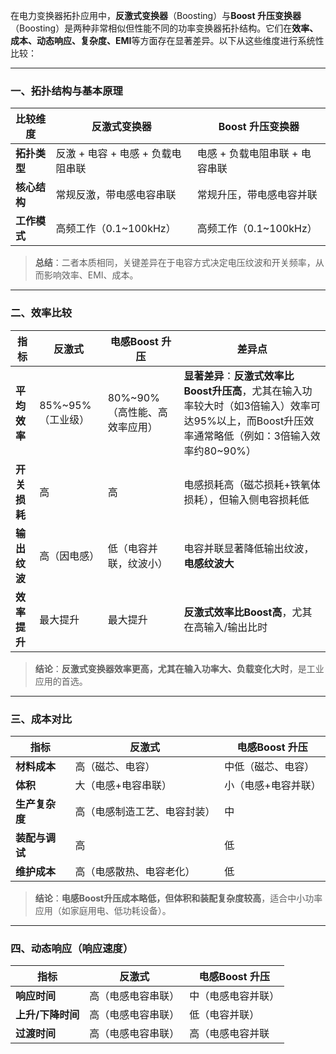 在电力变换器拓扑应用中，**反激式变换器**（Boosting）与**Boost 升压变换器**（Boosting）是两种非常相似但性能不同的功率变换器拓扑结构。它们在**效率、成本、动态响应、复杂度、EMI**等方面存在显著差异。以下从这些维度进行系统性比较：

---

### 一、拓扑结构与基本原理

| 比较维度 | 反激式变换器 | Boost 升压变换器 |
|----------|--------------|------------------|
| **拓扑类型** | 反激 + 电容 + 电感 + 负载电阻串联 | 电感 + 负载电阻串联 + 电容串联 | ✅ **相似**（均为三相串联结构，实现电压和电流同步） |
| **核心结构** | 常规反激，带电感电容串联 | 常规升压，带电感电容并联 | ✅ **关键差异在于电容方式**：反激使用电容串联，升压使用电容并联，直接影响电压波形和纹波 |
| **工作模式** | 高频工作（0.1~100kHz） | 高频工作（0.1~100kHz） | ✅ **相同，但电容方式决定纹波和开关频率** |

> **总结**：二者本质相同，关键差异在于电容方式决定电压纹波和开关频率，从而影响效率、EMI、成本。

---

### 二、效率比较

| 指标 | 反激式 | 电感Boost 升压 | 差异点 |
|------|--------|----------------|--------|
| **平均效率** | 85%~95%（工业级） | 80%~90%（高性能、高效率应用） | **显著差异**：**反激式效率比Boost升压高**，尤其在输入功率较大时（如3倍输入）效率可达95%以上，而Boost升压效率通常略低（例如：3倍输入效率约80~90%） |
| **开关损耗** | 高 | 高 | 电感损耗高（磁芯损耗+铁氧体损耗），但输入侧电容损耗低 |
| **输出纹波** | 高（因电感） | 低（电容并联，纹波小） | 电容并联显著降低输出纹波，**电感纹波大** |
| **效率提升** | 最大提升 | 最大提升 | **反激式效率比Boost高**，尤其在高输入/输出比时 |

> **结论**：**反激式变换器效率更高，尤其在输入功率大、负载变化大时**，是工业应用的首选。

---

### 三、成本对比

| 指标 | 反激式 | 电感Boost 升压 |
|------|--------|----------------|
| **材料成本** | 高（磁芯、电容） | 中低（磁芯、电容） | **磁芯和电容是成本重点** |
| **体积** | 大（电感+电容串联） | 小（电感+电容并联） | **体积大**，尤其在高输入功率应用中 |
| **生产复杂度** | 高（电感制造工艺、电容封装） | 中 | **电容并联设计更简单** |
| **装配与调试** | 高 | 低 | 电容并联设计更简单，调试更高效 |
| **维护成本** | 高（电感散热、电容老化） | 低 | 电容寿命长，但需注意散热 |

> **结论**：**电感Boost升压成本略低，但体积和装配复杂度较高**，适合中小功率应用（如家庭用电、低功耗设备）。

---

### 四、动态响应（响应速度）

| 指标 | 反激式 | 电感Boost 升压 |
|------|--------|----------------|
| **响应时间** | 高（电感电容串联） | 中（电感电容并联） | **电感串联电容提升响应速度**，但**电感Rd高**，导致开关频率升高，导致**响应时间变慢** |
| **上升/下降时间** | 高（电感电容串联） | 低（电容并联） | 电容并联提升响应速度，**上升/下降时间更短** |
| **过渡时间** | 高（电感电容串联） | 高（电感电容并联